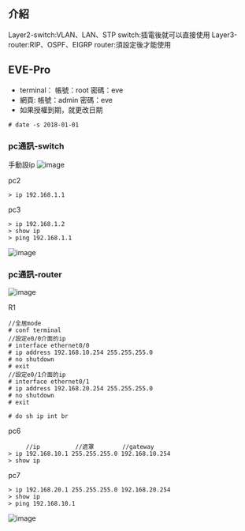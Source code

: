 ## 介紹
Layer2-switch:VLAN、LAN、STP
switch:插電後就可以直接使用
Layer3-router:RIP、OSPF、EIGRP
router:須設定後才能使用
## EVE-Pro
* terminal：
    帳號：root
    密碼：eve
* 網頁:
    帳號：admin
    密碼：eve
* 如果授權到期，就更改日期
```
# date -s 2018-01-01
```
### pc通訊-switch
手動設ip
![image]()

pc2
```
> ip 192.168.1.1
```
pc3
```
> ip 192.168.1.2
> show ip
> ping 192.168.1.1
```

![image]()

### pc通訊-router

![image]()

R1
```
//全居mode
# conf terminal
//設定e0/0介面的ip
# interface ethernet0/0
# ip address 192.168.10.254 255.255.255.0
# no shutdown
# exit
//設定e0/1介面的ip
# interface ethernet0/1
# ip address 192.168.20.254 255.255.255.0
# no shutdown
# exit

# do sh ip int br 
```
pc6
```
     //ip          //遮罩        //gateway
> ip 192.168.10.1 255.255.255.0 192.168.10.254
> show ip
```
pc7
```
> ip 192.168.20.1 255.255.255.0 192.168.20.254
> show ip
> ping 192.168.10.1
```

![image]()

